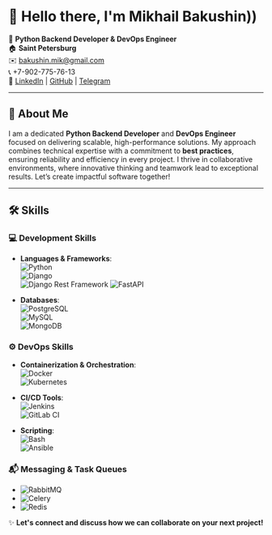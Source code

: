 # 👋 Hello there, I'm Mikhail Bakushin))

🚀 **Python Backend Developer & DevOps Engineer**  
🏠 **Saint Petersburg**  
✉️ [bakushin.mik@gmail.com](mailto:bakushin.mik@gmail.com)  
📞 +7-902-775-76-13  
🔗 [LinkedIn](https://www.linkedin.com/in/mikhail-bakushin/) | [GitHub](https://github.com/MBakushin) | [Telegram](https://t.me/MikhailBak_in)

---

## 🌟 About Me

I am a dedicated **Python Backend Developer** and **DevOps Engineer** focused on delivering scalable, high-performance solutions. My approach combines technical expertise with a commitment to **best practices**, ensuring reliability and efficiency in every project. I thrive in collaborative environments, where innovative thinking and teamwork lead to exceptional results. Let’s create impactful software together!

---

## 🛠️ Skills

### 💻 Development Skills
- **Languages & Frameworks**:  
  ![Python](https://img.shields.io/badge/Python-3776AB?style=for-the-badge&logo=python&logoColor=ffffff)  
  ![Django](https://img.shields.io/badge/Django-092E20?style=for-the-badge&logo=django&logoColor=ffffff)   
  ![Django Rest Framework](https://img.shields.io/badge/Django%20Rest%20Framework-FF8C00?style=for-the-badge&logo=djangorestframework&logoColor=ffffff)
  ![FastAPI](https://img.shields.io/badge/FastAPI-009688?style=for-the-badge&logo=fastapi&logoColor=ffffff) 

- **Databases**:  
  ![PostgreSQL](https://img.shields.io/badge/PostgreSQL-336791?style=for-the-badge&logo=postgresql&logoColor=white)  
  ![MySQL](https://img.shields.io/badge/MySQL-4479A1?style=for-the-badge&logo=mysql&logoColor=white)  
  ![MongoDB](https://img.shields.io/badge/MongoDB-47A248?style=for-the-badge&logo=mongodb&logoColor=white)

### ⚙️ DevOps Skills
- **Containerization & Orchestration**:  
  ![Docker](https://img.shields.io/badge/Docker-2496ED?style=for-the-badge&logo=docker&logoColor=white)  
  ![Kubernetes](https://img.shields.io/badge/Kubernetes-326CE5?style=for-the-badge&logo=kubernetes&logoColor=white)

- **CI/CD Tools**:  
  ![Jenkins](https://img.shields.io/badge/Jenkins-D24939?style=for-the-badge&logo=jenkins&logoColor=white)  
  ![GitLab CI](https://img.shields.io/badge/GitLab%20CI-330F63?style=for-the-badge&logo=gitlab&logoColor=white)

- **Scripting**:  
  ![Bash](https://img.shields.io/badge/Bash-4EAA25?style=for-the-badge&logo=gnu-bash&logoColor=white)  
  ![Ansible](https://img.shields.io/badge/Ansible-EE0000?style=for-the-badge&logo=ansible&logoColor=white)

### 📬 Messaging & Task Queues
- ![RabbitMQ](https://img.shields.io/badge/RabbitMQ-FF6600?style=for-the-badge&logo=rabbitmq&logoColor=white)  
- ![Celery](https://img.shields.io/badge/Celery-37814A?style=for-the-badge&logo=celery&logoColor=white)  
- ![Redis](https://img.shields.io/badge/Redis-DC382D?style=for-the-badge&logo=redis&logoColor=white)


✨ **Let's connect and discuss how we can collaborate on your next project!**
